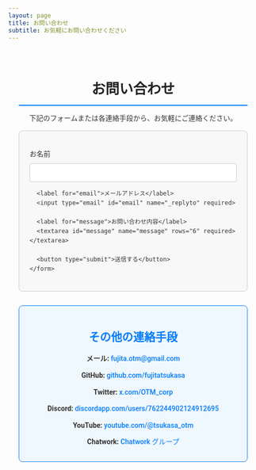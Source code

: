 ```yaml
---
layout: page
title: お問い合わせ
subtitle: お気軽にお問い合わせください
---
```


<style>
  /* Google Fonts の読み込み */
  @import url('https://fonts.googleapis.com/css2?family=Roboto:wght@400;500;700&display=swap');

  /* 全体の基本設定 */
  .page-content {
    font-family: 'Roboto', sans-serif;
    max-width: 800px;
    margin: 0 auto;
    padding: 1.5em;
    color: #333;
    line-height: 1.6;
  }
  h2.section-title {
    text-align: center;
    font-size: 2em;
    margin-bottom: 0.5em;
    color: #222;
    border-bottom: 2px solid #007BFF;
    padding-bottom: 0.3em;
  }
  /* 問い合わせフォーム */
  .contact-form {
    background: #f8f8f8;
    border: 1px solid #ccc;
    padding: 1.5em;
    border-radius: 8px;
    margin-bottom: 2em;
  }
  .contact-form label {
    display: block;
    margin: 1em 0 0.5em;
    font-weight: 500;
  }
  .contact-form input,
  .contact-form textarea {
    width: 100%;
    padding: 0.8em;
    border: 1px solid #ccc;
    border-radius: 4px;
  }
  .contact-form button {
    margin-top: 1em;
    padding: 0.8em 1.2em;
    background-color: #007BFF;
    color: #fff;
    border: none;
    border-radius: 4px;
    cursor: pointer;
    transition: background-color 0.3s ease;
  }
  .contact-form button:hover {
    background-color: #0056b3;
  }
  /* その他の連絡手段 */
  .other-contacts {
    text-align: center;
    margin-top: 2em;
    padding: 1em;
    border: 1px solid #007BFF;
    background-color: #f0f8ff;
    border-radius: 8px;
  }
  .other-contacts h3 {
    font-size: 1.6em;
    color: #007BFF;
    margin-bottom: 0.5em;
  }
  .other-contacts ul {
    list-style: none;
    padding-left: 0;
  }
  .other-contacts li {
    margin: 0.8em 0;
    font-size: 1em;
  }
  .other-contacts a {
    text-decoration: none;
    color: #007BFF;
    font-weight: 500;
    transition: color 0.3s ease;
  }
  .other-contacts a:hover {
    color: #0056b3;
    text-decoration: underline;
  }
</style>

<div class="page-content">
  <h2 class="section-title">お問い合わせ</h2>
  <p style="text-align: center;">下記のフォームまたは各連絡手段から、お気軽にご連絡ください。</p>

  <!-- メールフォーム (Formspree を利用) -->
  <div class="contact-form">
    <form action="https://formspree.io/f/yourFormID" method="POST">
      <label for="name">お名前</label>
      <input type="text" id="name" name="name" required>

      <label for="email">メールアドレス</label>
      <input type="email" id="email" name="_replyto" required>

      <label for="message">お問い合わせ内容</label>
      <textarea id="message" name="message" rows="6" required></textarea>

      <button type="submit">送信する</button>
    </form>
  </div>

  <!-- その他の連絡手段 -->
  <div class="other-contacts">
    <h3>その他の連絡手段</h3>
    <ul>
      <li>
        <strong>メール:</strong> 
        <a href="mailto:fujita.otm@gmail.com">fujita.otm@gmail.com</a>
      </li>
      <li>
        <strong>GitHub:</strong> 
        <a href="https://github.com/fujitatsukasa" target="_blank">github.com/fujitatsukasa</a>
      </li>
      <li>
        <strong>Twitter:</strong> 
        <a href="https://x.com/OTM_corp" target="_blank">x.com/OTM_corp</a>
      </li>
      <li>
        <strong>Discord:</strong> 
        <a href="https://discordapp.com/users/762244902124912695" target="_blank">discordapp.com/users/762244902124912695</a>
      </li>
      <li>
        <strong>YouTube:</strong> 
        <a href="https://youtube.com/@tsukasa_otm" target="_blank">youtube.com/@tsukasa_otm</a>
      </li>
      <li>
        <strong>Chatwork:</strong> 
        <a href="https://www.chatwork.com/g/your_group_link" target="_blank">Chatwork グループ</a>
      </li>
    </ul>
  </div>
</div>
